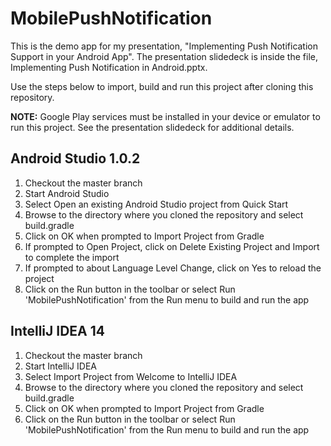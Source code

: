 MobilePushNotification
======================

This is the demo app for my presentation, "Implementing Push Notification Support in your Android App". The presentation slidedeck is inside the file, Implementing Push Notification in Android.pptx.

Use the steps below to import, build and run this project after cloning this repository. 

**NOTE:** Google Play services must be installed in your device or emulator to run this project. See the presentation slidedeck for additional details.

## Android Studio 1.0.2
1. Checkout the master branch
2. Start Android Studio
3. Select Open an existing Android Studio project from Quick Start
4. Browse to the directory where you cloned the repository and select build.gradle
5. Click on OK when prompted to Import Project from Gradle
6. If prompted to Open Project, click on Delete Existing Project and Import to complete the import
7. If prompted to about Language Level Change, click on Yes to reload the project
8. Click on the Run button in the toolbar or select Run 'MobilePushNotification' from the Run menu to build and run the app

## IntelliJ IDEA 14
1. Checkout the master branch
2. Start IntelliJ IDEA
3. Select Import Project from Welcome to IntelliJ IDEA
4. Browse to the directory where you cloned the repository and select build.gradle
5. Click on OK when prompted to Import Project from Gradle
6. Click on the Run button in the toolbar or select Run 'MobilePushNotification' from the Run menu to build and run the app